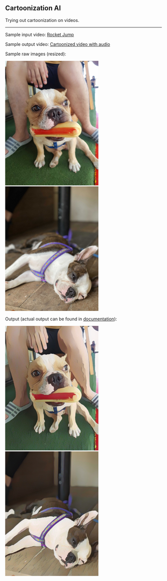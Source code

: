 ## Cartoonization AI
Trying out cartoonization on videos.

-------
Sample input video: [Rocket Jump](https://www.youtube.com/watch?v=OjEt5yJq8yQ)

Sample output video: [Cartoonized video with audio](https://streamable.com/1o5a8l)

Sample raw images (resized):

<img src=documentation/original_dog_1.jpg  width="300" />
<img src=documentation/original_dog_2.jpg  width="300" />


Output (actual output can be found in [documentation](documentation/)):

<img src=documentation/cartoonized_dog_1.jpg  width="300" />
<img src=documentation/cartoonized_dog_2.jpg  width="300" />